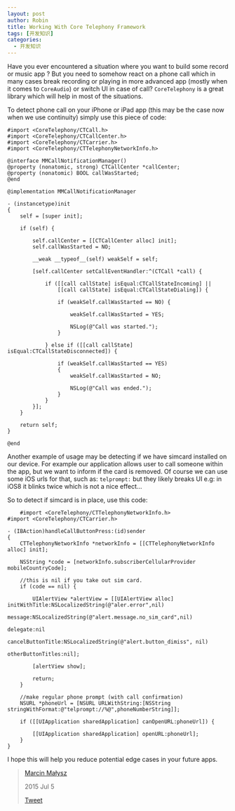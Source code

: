 ```yaml
---
layout: post
author: Robin
title: Working With Core Telephony Framework
tags: [开发知识]
categories:
  - 开发知识
--- 
```



Have you ever encountered a situation where you want to build some record or music app ? But you need to somehow react on a phone call which in many cases break recording or playing in more advanced app (mostly when it comes to `CoreAudio`) or switch UI in case of call? `CoreTelephony` is a great library which will help in most of the situations.

To detect phone call on your iPhone or iPad app (this may be the case now when we use continuity) simply use this piece of code:

```
#import <CoreTelephony/CTCall.h>
#import <CoreTelephony/CTCallCenter.h>
#import <CoreTelephony/CTCarrier.h>
#import <CoreTelephony/CTTelephonyNetworkInfo.h>

@interface MMCallNotificationManager()
@property (nonatomic, strong) CTCallCenter *callCenter;
@property (nonatomic) BOOL callWasStarted;
@end

@implementation MMCallNotificationManager

- (instancetype)init
{
    self = [super init];

    if (self) {

        self.callCenter = [[CTCallCenter alloc] init];
        self.callWasStarted = NO;

        __weak __typeof__(self) weakSelf = self;

        [self.callCenter setCallEventHandler:^(CTCall *call) {

            if ([[call callState] isEqual:CTCallStateIncoming] ||
                [[call callState] isEqual:CTCallStateDialing]) {

                if (weakSelf.callWasStarted == NO) {

                    weakSelf.callWasStarted = YES;

                    NSLog(@"Call was started.");
                }

            } else if ([[call callState] isEqual:CTCallStateDisconnected]) {

                if (weakSelf.callWasStarted == YES)
                {
                    weakSelf.callWasStarted = NO;

                    NSLog(@"Call was ended.");
                }
            }
        }];
    }

    return self;
}

@end
```
Another example of usage may be detecting if we have simcard installed on our device. For example our application allows user to call someone within the app, but we want to inform if the card is removed. Of course we can use some iOS urls for that, such as: `telprompt:` but they likely breaks UI e.g: in iOS8 it blinks twice which is not a nice effect…

So to detect if simcard is in place, use this code:

```
	#import <CoreTelephony/CTTelephonyNetworkInfo.h>
#import <CoreTelephony/CTCarrier.h>

- (IBAction)handleCallButtonPress:(id)sender
{
    CTTelephonyNetworkInfo *networkInfo = [[CTTelephonyNetworkInfo alloc] init];

    NSString *code = [networkInfo.subscriberCellularProvider mobileCountryCode];

    //this is nil if you take out sim card.
    if (code == nil) {

        UIAlertView *alertView = [[UIAlertView alloc] initWithTitle:NSLocalizedString(@"aler.error",nil)
                                                            message:NSLocalizedString(@"alert.message.no_sim_card",nil)
                                                           delegate:nil
                                                  cancelButtonTitle:NSLocalizedString(@"alert.button_dimiss", nil)
                                                  otherButtonTitles:nil];

        [alertView show];

        return;
    }

    //make regular phone prompt (with call confirmation)
    NSURL *phoneUrl = [NSURL URLWithString:[NSString  stringWithFormat:@"telprompt://%@",phoneNumberString]];

    if ([[UIApplication sharedApplication] canOpenURL:phoneUrl]) {

        [[UIApplication sharedApplication] openURL:phoneUrl];
    }
}
```

I hope this will help you reduce potential edge cases in your future apps.

> [Marcin Małysz](https://www.twitter.com/noxytrux)
> 
> 2015 Jul 5
> 
> [Tweet](http://twitter.com/share)